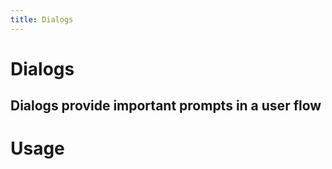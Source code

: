 ```yaml
---
title: Dialogs
---
```


# Dialogs

## Dialogs provide important prompts in a user flow

# Usage

<usage name="dialog"></usage>
